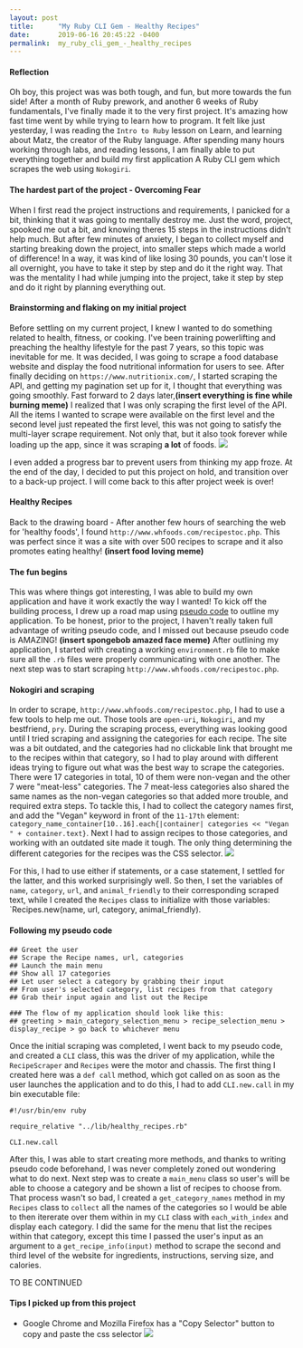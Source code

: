 ```yaml
---
layout: post
title:      "My Ruby CLI Gem - Healthy Recipes"
date:       2019-06-16 20:45:22 -0400
permalink:  my_ruby_cli_gem_-_healthy_recipes
---
```



#### Reflection
Oh boy, this project was was both tough, and fun, but more towards the fun side! After a month of Ruby prework, and another 6 weeks of Ruby fundamentals, I've finally made it to the very first project. It's amazing how fast time went by while trying to learn how to program. It felt like just yesterday, I was reading the `Intro to Ruby` lesson on Learn, and learning about Matz, the creator of the Ruby language. After spending many hours working through labs, and reading lessons, I am finally able to put everything together and build my first application A Ruby CLI gem which scrapes the web using `Nokogiri`.


#### The hardest part of the project - Overcoming Fear
When I first read the project instructions and requirements, I panicked for a bit, thinking that it was going to mentally destroy me. Just the word, project, spooked me out a bit, and knowing theres 15 steps in the instructions didn't help much. But after few minutes of anxiety, I began to collect myself and starting breaking down the project, into smaller steps which made a world of difference! In a way, it was kind of like losing 30 pounds, you can't lose it all overnight, you have to take it step by step and do it the right way. That was the mentality I had while jumping into the project, take it step by step and do it right by planning everything out.

#### Brainstorming and flaking on my initial project
Before settling on my current project, I knew I wanted to do something related to health, fitness, or cooking. I've been training powerlifting and preaching the healthy lifestyle for the past 7 years, so this topic was inevitable for me. It was decided, I was going to scrape a food database website and display the food nutritional information for users to see. 
After finally deciding on `https://www.nutritionix.com/`, I started scraping the API, and getting my pagination set up for it, I thought that everything was going smoothly. Fast forward to 2 days later,**(insert everything is fine while burning meme)** I realized that I was only scraping the first level of the API. All the items I wanted to scrape were available on the first level and the second level just repeated the first level, this was not going to satisfy the multi-layer scrape requirement. Not only that, but it also took forever while loading up the app, since it was scraping **a lot** of foods. 
![](https://i.postimg.cc/bvrDmZvx/cropofmyfirstproject.png)

I even added a progress bar to prevent users from thinking my app froze. At the end of the day, I decided to put this project on hold, and transition over to a back-up project. I will come back to this after project week is over!

#### Healthy Recipes
Back to the drawing board - After another few hours of searching the web for 'healthy foods', I found `http://www.whfoods.com/recipestoc.php`. This was perfect since it was a site with over 500 recipes to scrape and it also promotes eating healthy! **(insert food loving meme)** 

#### The fun begins
This was where things got interesting, I was able to build my own application and have it work exactly the way I wanted! To kick off the building process, I drew up a road map using [pseudo code](https://www.wikihow.com/Write-Pseudocode)  to outline my application. To be honest, prior to the project, I haven't really taken full advantage of writing pseudo code, and I missed out because pseudo code is AMAZING! **(insert spongebob amazed face meme)** After outlining my application, I started with creating a working `environment.rb` file to make sure all the `.rb` files were properly communicating with one another. The next step was to start scraping `http://www.whfoods.com/recipestoc.php`.

#### Nokogiri and scraping
In order to scrape, `http://www.whfoods.com/recipestoc.php`, I had to use a few tools to help me out. Those tools are `open-uri`, `Nokogiri`, and my bestfriend, `pry`. During the scraping process, everything was looking good until I tried scraping and assigning the categories for each recipe. The site was a bit outdated, and the categories had no clickable link that brought me to the recipes within that category, so I had to play around with different ideas trying to figure out what was the best way to scrape the categories. There were 17 categories in total, 10 of them were non-vegan and the other 7 were "meat-less" categories. The 7 meat-less categories also shared the same names as the non-vegan categories so that added more trouble, and required extra steps. To tackle this, I had to collect the category names first, and add the "Vegan" keyword in front of the `11-17th` element: `category_name_container[10..16].each{|container| categories << "Vegan " + container.text}`. Next I had to assign recipes to those categories, and working with an outdated site made it tough. The only thing determining the different categories for the recipes was the CSS selector. ![](https://i.postimg.cc/L4CWW7vj/cssselectorstroublescraping.png)

For this, I had to use either if statements, or a case statement, I settled for the latter, and this worked surprisingly well. So then, I set the variables of  `name`, `category`, `url`, and `animal_friendly` to their corresponding scraped text, while I created the `Recipes` class to initialize with those variables: `Recipes.new(name, url, category, animal_friendly).

#### Following my pseudo code
```
## Greet the user
## Scrape the Recipe names, url, categories
## Launch the main menu
## Show all 17 categories
## Let user select a category by grabbing their input
## From user's selected category, list recipes from that category
## Grab their input again and list out the Recipe

### The flow of my application should look like this:
## greeting > main_category_selection_menu > recipe_selection_menu > display_recipe > go back to whichever menu
```
Once the initial scraping was completed, I went back to my pseudo code, and created a `CLI` class, this was the driver of my application, while the `RecipeScraper` and `Recipes` were the motor and chassis. The first thing I created here was a `def call` method, which got called on as soon as the user launches the application and to do this, I had to add `CLI.new.call` in my bin executable file:
```
#!/usr/bin/env ruby

require_relative "../lib/healthy_recipes.rb"

CLI.new.call
```
After this, I was able to start creating more methods, and thanks to writing pseudo code beforehand, I was never completely zoned out wondering what to do next. Next step was to create a `main_menu` class so user's will be able to choose a category and be shown a list of recipes to choose from. That process wasn't so bad, I created a `get_category_names` method in my `Recipes` class to `collect` all the names of the categories so I would be able to then itererate over them within in my `CLI` class with `each_with_index` and display each category. I did the same for the menu that list the recipes within that category, except this time I passed the user's input as an argument to a `get_recipe_info(input)` method to scrape the second and third level of the website for ingredients, instructions, serving size, and calories.

TO BE CONTINUED





#### Tips I picked up from this project
- Google Chrome and Mozilla Firefox has a "Copy Selector" button to copy and paste the css selector
![](https://i.postimg.cc/YCgyhS7x/chromecssselectorcopy.png)
